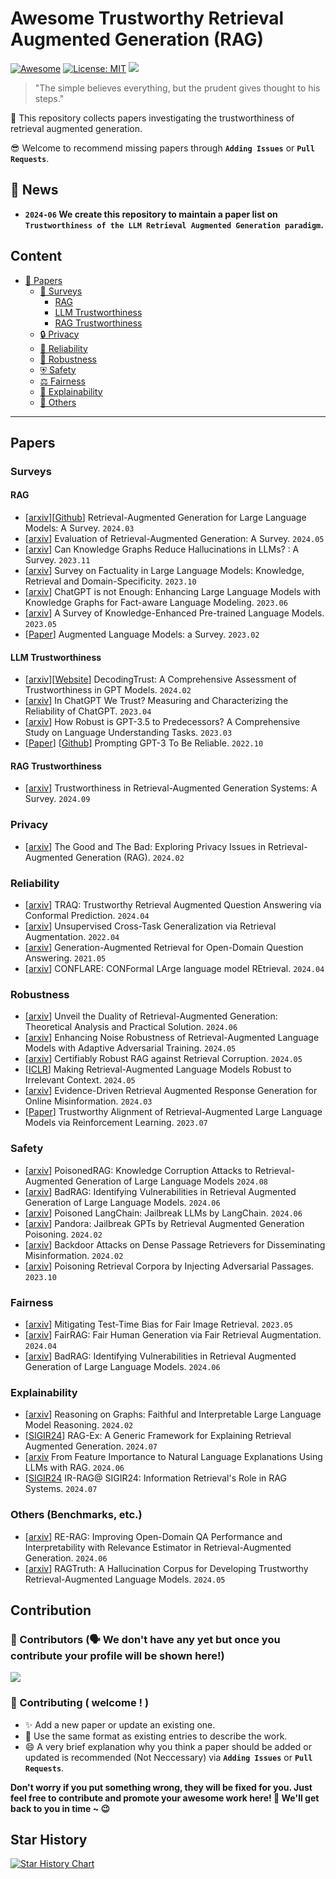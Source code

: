 # Awesome Trustworthy Retrieval Augmented Generation (RAG)
[![Awesome](https://awesome.re/badge.svg)](https://github.com/Arstanley/Awesome-Trustworthy-Retrieval-Augmented-Generation) 
[![License: MIT](https://img.shields.io/badge/License-MIT-green.svg)](https://github.com/Arstanley/Awesome-Trustworthy-Retrieval-Augmented-Generation/blob/main/LICENSE)
![](https://img.shields.io/badge/PRs-Welcome-red) 

> "The simple believes everything, but the prudent gives thought to his steps."

🙌 This repository collects papers investigating the trustworthiness of retrieval augmented generation.

😎 Welcome to recommend missing papers through **`Adding Issues`** or **`Pull Requests`**. 

<!-- Details of summary and classification of papers are shown in [wiki](https://github.com/zjukg/KG-LLM-Papers/wiki). -->

## 🔔 News
- **`2024-06` We create this repository to maintain a paper list on `Trustworthiness of the LLM Retrieval Augmented Generation paradigm`.**

<!--
*Todo:*
1. - [ ] `Fine-grained classification of papers`
2. - [ ] `Update paper project / code`
3. - [ ] `Wiki page for brief paper introduction`
-->
   
## Content


  
- [📜 Papers](#papers)
  - [📝 Surveys](#surveys)
    - [RAG](#rag)
    - [LLM Trustworthiness](#llm-trustworthiness)
    - [RAG Trustworthiness](#rag-trustworthiness)
  - [🔒 Privacy](#privacy)
  - [🔧 Reliability](#reliability)
  - [💪 Robustness](#robustness)
  - [⛨ Safety](#safety)
  - [⚖️ Fairness](#fairness)
  - [📖 Explainability](#explainability)
  - [🤖 Others](#others)
---
##  Papers

### Surveys
#### RAG
- \[[arxiv](https://arxiv.org/abs/2312.10997)\]\[[Github](https://github.com/Tongji-KGLLM/RAG-Survey)\] Retrieval-Augmented Generation for Large Language Models: A Survey. `2024.03`
- \[[arxiv](https://arxiv.org/abs/2405.07437)\] Evaluation of Retrieval-Augmented Generation: A Survey. `2024.05`
- \[[arxiv](https://arxiv.org/abs/2311.07914)\] Can Knowledge Graphs Reduce Hallucinations in LLMs? : A Survey. `2023.11`
- \[[arxiv](https://arxiv.org/abs/2310.07521)\] Survey on Factuality in Large Language Models: Knowledge, Retrieval and Domain-Specificity. `2023.10`
- \[[arxiv](https://arxiv.org/pdf/2306.11489.pdf)\] ChatGPT is not Enough: Enhancing Large Language Models with Knowledge Graphs for Fact-aware Language Modeling. `2023.06`
- \[[arxiv](https://arxiv.org/abs/2211.05994)\] A Survey of Knowledge-Enhanced Pre-trained Language Models. `2023.05`
- \[[Paper](https://arxiv.org/abs/2302.07842)\] Augmented Language Models: a Survey. `2023.02`
#### LLM Trustworthiness
- \[[arxiv](https://arxiv.org/abs/2306.11698)\]\[[Website](https://decodingtrust.github.io)\] DecodingTrust: A Comprehensive Assessment of Trustworthiness in GPT Models. `2024.02`
- \[[arxiv](https://arxiv.org/abs/2304.08979)\] In ChatGPT We Trust? Measuring and Characterizing the Reliability of ChatGPT. `2023.04`
- \[[arxiv](https://arxiv.org/abs/2303.00293)\] How Robust is GPT-3.5 to Predecessors? A Comprehensive Study on Language Understanding Tasks. `2023.03`
- \[[Paper](https://arxiv.org/abs/2210.09150)\] \[[Github](https://github.com/NoviScl/GPT3-Reliability)\] Prompting GPT-3 To Be Reliable. `2022.10`
#### RAG Trustworthiness
- \[[arxiv](https://arxiv.org/pdf/2409.10102)\] Trustworthiness in Retrieval-Augmented Generation Systems: A Survey. `2024.09`
### Privacy 
- \[[arxiv](https://arxiv.org/abs/2402.16893)\] The Good and The Bad: Exploring Privacy Issues in Retrieval-Augmented Generation (RAG). `2024.02`
### Reliability
- \[[arxiv](https://arxiv.org/pdf/2307.04642)\] TRAQ: Trustworthy Retrieval Augmented Question Answering via Conformal Prediction. `2024.04`
- \[[arxiv](https://proceedings.neurips.cc/paper_files/paper/2022/file/8a0d3ae989a382ce6e50312bc35bf7e1-Paper-Conference.pdf)\] Unsupervised Cross-Task Generalization via Retrieval Augmentation. `2022.04`
- \[[arxiv](https://arxiv.org/pdf/2009.08553)\] Generation-Augmented Retrieval for Open-Domain Question Answering. `2021.05`
- \[[arxiv](https://arxiv.org/abs/2404.04287)\] CONFLARE: CONFormal LArge language model REtrieval. `2024.04`

### Robustness
- \[[arxiv](https://arxiv.org/abs/2406.00944)\] Unveil the Duality of Retrieval-Augmented Generation: Theoretical Analysis and Practical Solution. `2024.06`
- \[[arxiv](https://arxiv.org/abs/2405.20978)\]  Enhancing Noise Robustness of Retrieval-Augmented Language Models with Adaptive Adversarial Training. `2024.05`
- \[[arxiv](https://arxiv.org/abs/2405.15556)\] Certifiably Robust RAG against Retrieval Corruption. `2024.05`
- \[[ICLR](https://openreview.net/forum?id=ZS4m74kZpH)\] Making Retrieval-Augmented Language Models Robust to Irrelevant Context. `2024.05`
- \[[arxiv](https://arxiv.org/abs/2403.14952)\] Evidence-Driven Retrieval Augmented Response Generation for Online Misinformation. `2024.03`
- \[[Paper](https://openreview.net/pdf?id=XwnABAdH5y)\] Trustworthy Alignment of Retrieval-Augmented Large Language Models via Reinforcement Learning. `2023.07`

### Safety 
- \[[arxiv](https://arxiv.org/pdf/2402.07867)\] PoisonedRAG: Knowledge Corruption Attacks to Retrieval-Augmented Generation of Large Language Models `2024.08`
- \[[arxiv](https://arxiv.org/pdf/2406.00083v1)] BadRAG: Identifying Vulnerabilities in Retrieval Augmented Generation of Large Language Models. `2024.06`
- \[[arxiv](https://arxiv.org/html/2406.18122v1)\] Poisoned LangChain: Jailbreak LLMs by LangChain. `2024.06`
- \[[arxiv](https://arxiv.org/abs/2402.08416)\] Pandora: Jailbreak GPTs by Retrieval Augmented Generation Poisoning. `2024.02`
- \[[arxiv](https://arxiv.org/abs/2402.13532)\] Backdoor Attacks on Dense Passage Retrievers for Disseminating Misinformation. `2024.02`
- \[[arxiv](https://arxiv.org/abs/2310.19156)\] Poisoning Retrieval Corpora by Injecting Adversarial Passages. `2023.10` 

### Fairness
- \[[arxiv](https://arxiv.org/abs/2305.19329)] Mitigating Test-Time Bias for Fair Image Retrieval. `2023.05`
- \[[arxiv](https://arxiv.org/abs/2403.19964)\] FairRAG: Fair Human Generation via Fair Retrieval Augmentation. `2024.04`
- \[[arxiv](https://arxiv.org/pdf/2406.00083v1)] BadRAG: Identifying Vulnerabilities in Retrieval Augmented Generation of Large Language Models. `2024.06`


### Explainability
- \[[arxiv](https://arxiv.org/abs/2310.01061)\] Reasoning on Graphs: Faithful and Interpretable Large Language Model Reasoning. `2024.02`
- \[[SIGIR24](https://dl.acm.org/doi/pdf/10.1145/3626772.3657660)\] RAG-Ex: A Generic Framework for Explaining Retrieval Augmented Generation. `2024.07`
- \[[arxiv](https://arxiv.org/abs/2407.20990) From Feature Importance to Natural Language Explanations Using LLMs with RAG. `2024.06`
- \[[SIGIR24](https://dl.acm.org/doi/abs/10.1145/3626772.3657984) IR-RAG@ SIGIR24: Information Retrieval's Role in RAG Systems. `2024.07`
  
### Others (Benchmarks, etc.)
- \[[arxiv](https://arxiv.org/abs/2406.05794)\] RE-RAG: Improving Open-Domain QA Performance and Interpretability with Relevance Estimator in Retrieval-Augmented Generation. `2024.06`
- \[[arxiv](https://arxiv.org/abs/2401.00396)\] RAGTruth: A Hallucination Corpus for Developing Trustworthy Retrieval-Augmented Language Models. `2024.05`

## Contribution
### 👥 Contributors (🗣️ We don't have any yet but once you contribute your profile will be shown here!)
<a href="https://github.com/Arstanley/Awesome-Trustworthy-Retrieval-Augmented-Generation/graphs/contributors">
  <img src="https://contrib.rocks/image?repo=Arstanley/Awesome-Trustworthy-Retrieval-Augmented-Generation" />
</a>

### 🎉 Contributing ( welcome ! )
- ✨ Add a new paper or update an existing one.
- 🧐 Use the same format as existing entries to describe the work.
- 😄 A very brief explanation why you think a paper should be added or updated is recommended (Not Neccessary) via **`Adding Issues`** or **`Pull Requests`**.

**Don't worry if you put something wrong, they will be fixed for you. Just feel free to contribute and promote your awesome work here! 🤩 We'll get back to you in time ~ 😉**

## Star History

[![Star History Chart](https://api.star-history.com/svg?repos=Arstanley/Awesome-Trustworthy-Retrieval-Augmented-Generation&type=Date)](https://star-history.com/#Arstanley/Awesome-Trustworthy-Retrieval-Augmented-Generation&Date)
